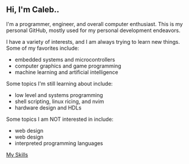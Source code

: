 ## Hi, I'm Caleb..

I'm a programmer, engineer, and overall computer enthusiast.
This is my personal GitHub, mostly used for my personal development endeavors.

I have a variety of interests, and I am always trying to learn new things. 
Some of my favorites include:

- embedded systems and microcontrollers
- computer graphics and game programming
- machine learning and artificial intelligence

Some topics I'm still learning about include:

- low level and systems programming
- shell scripting, linux ricing, and nvim
- hardware design and HDLs

Some topics I am NOT interested in include:

- web design
- web design
- interpreted programming languages

[My Skills](https://skillicons.dev/icons?i=c,cpp,cs,java,arduino,py,html,css,js,r,windows,linux,godot,unreal)
